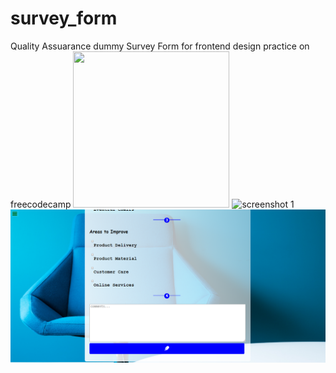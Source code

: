 # survey_form

Quality Assuarance dummy Survey Form for frontend design practice on freecodecamp
<img src="./screenshots/Capture1.png" width="250px" height="250px" alt="">
![screenshot 1](./screenshots/Capture1.png)
![screenshot 2](./screenshots/Capture2.png)

